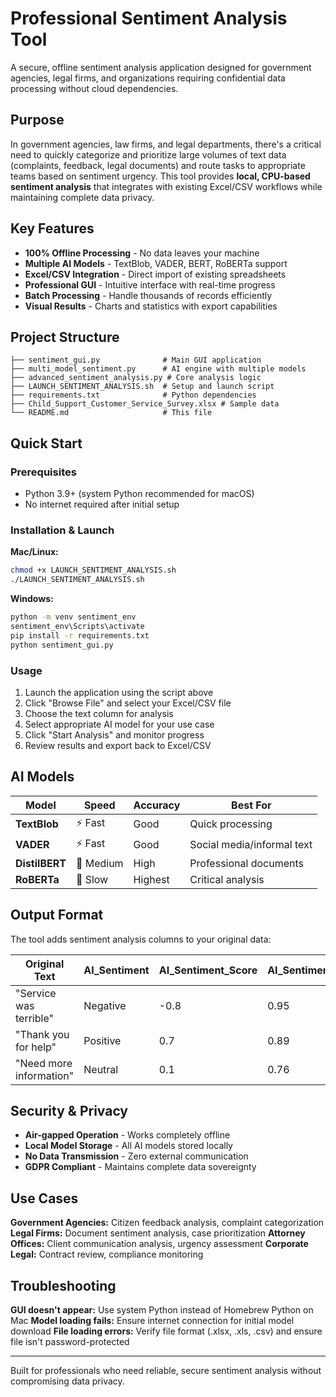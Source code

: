 # Professional Sentiment Analysis Tool

A secure, offline sentiment analysis application designed for government agencies, legal firms, and organizations requiring confidential data processing without cloud dependencies.

## Purpose

In government agencies, law firms, and legal departments, there's a critical need to quickly categorize and prioritize large volumes of text data (complaints, feedback, legal documents) and route tasks to appropriate teams based on sentiment urgency. This tool provides **local, CPU-based sentiment analysis** that integrates with existing Excel/CSV workflows while maintaining complete data privacy.

## Key Features

- **100% Offline Processing** - No data leaves your machine
- **Multiple AI Models** - TextBlob, VADER, BERT, RoBERTa support
- **Excel/CSV Integration** - Direct import of existing spreadsheets
- **Professional GUI** - Intuitive interface with real-time progress
- **Batch Processing** - Handle thousands of records efficiently
- **Visual Results** - Charts and statistics with export capabilities

## Project Structure

```
├── sentiment_gui.py              # Main GUI application
├── multi_model_sentiment.py      # AI engine with multiple models
├── advanced_sentiment_analysis.py # Core analysis logic
├── LAUNCH_SENTIMENT_ANALYSIS.sh  # Setup and launch script
├── requirements.txt              # Python dependencies
├── Child_Support_Customer_Service_Survey.xlsx # Sample data
└── README.md                     # This file
```

## Quick Start

### Prerequisites
- Python 3.9+ (system Python recommended for macOS)
- No internet required after initial setup

### Installation & Launch

**Mac/Linux:**
```bash
chmod +x LAUNCH_SENTIMENT_ANALYSIS.sh
./LAUNCH_SENTIMENT_ANALYSIS.sh
```

**Windows:**
```bash
python -m venv sentiment_env
sentiment_env\Scripts\activate
pip install -r requirements.txt
python sentiment_gui.py
```

### Usage
1. Launch the application using the script above
2. Click "Browse File" and select your Excel/CSV file
3. Choose the text column for analysis
4. Select appropriate AI model for your use case
5. Click "Start Analysis" and monitor progress
6. Review results and export back to Excel/CSV

## AI Models

| Model | Speed | Accuracy | Best For |
|-------|-------|----------|----------|
| **TextBlob** | ⚡ Fast | Good | Quick processing |
| **VADER** | ⚡ Fast | Good | Social media/informal text |
| **DistilBERT** | 🔄 Medium | High | Professional documents |
| **RoBERTa** | 🐌 Slow | Highest | Critical analysis |

## Output Format

The tool adds sentiment analysis columns to your original data:

| Original Text | AI_Sentiment | AI_Sentiment_Score | AI_Sentiment_Confidence |
|---------------|--------------|-------------------|------------------------|
| "Service was terrible" | Negative | -0.8 | 0.95 |
| "Thank you for help" | Positive | 0.7 | 0.89 |
| "Need more information" | Neutral | 0.1 | 0.76 |

## Security & Privacy

- **Air-gapped Operation** - Works completely offline
- **Local Model Storage** - All AI models stored locally
- **No Data Transmission** - Zero external communication
- **GDPR Compliant** - Maintains complete data sovereignty

## Use Cases

**Government Agencies:** Citizen feedback analysis, complaint categorization
**Legal Firms:** Document sentiment analysis, case prioritization
**Attorney Offices:** Client communication analysis, urgency assessment
**Corporate Legal:** Contract review, compliance monitoring

## Troubleshooting

**GUI doesn't appear:** Use system Python instead of Homebrew Python on Mac
**Model loading fails:** Ensure internet connection for initial model download
**File loading errors:** Verify file format (.xlsx, .xls, .csv) and ensure file isn't password-protected

---

Built for professionals who need reliable, secure sentiment analysis without compromising data privacy.

